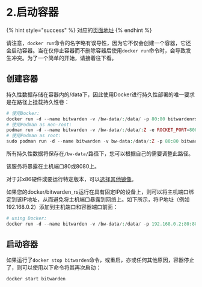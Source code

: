 # 2.启动容器

{% hint style="success" %}
对应的[页面地址](https://github.com/dani-garcia/bitwarden_rs/wiki/Starting-a-Container)
{% endhint %}

请注意，`docker run`命令的名字略有误导性，因为它不仅会创建一个容器，它还会启动容器。当在仅停止容器而不删除容器后使用`docker run`命令时，会导致发生冲突。为了一个简单的开始，请接着往下看。

## 创建容器

持久性数据存储在容器内的/data下，因此使用Docker进行持久性部署的唯一要求是在路径上挂载持久性卷：

```php
# 使用Docker:
docker run -d --name bitwarden -v /bw-data/:/data/ -p 80:80 bitwardenrs/server:latest
# 使用Podman as non-root:
podman run -d --name bitwarden -v /bw-data/:/data/:Z -e ROCKET_PORT=8080 -p 8080:8080 bitwardenrs/server:latest
# 使用Podman as root:
sudo podman run -d --name bitwarden -v bw-data:/data/:Z -p 80:80 bitwardenrs/server:latest
```

所有持久性数据将保存在`/bw-data/`路径下，您可以根据自己的需要调整此路径。

该服务将暴露在主机端口80或8080上。

对于非x86硬件或要运行特定版本，可以[选择其他镜像](which-container-image-to-use.md)。

如果您的docker/bitwarden\_rs运行在具有固定IP的设备上，则可以将主机端口绑定到该IP地址，从而避免将主机端口暴露到网络上。如下所示，将IP地址（例如192.168.0.2）添加到主机端口和容器端口前面：

```php
# using Docker:
docker run -d --name bitwarden -v /bw-data/:/data/ -p 192.168.0.2:80:80 bitwardenrs/server:latest
```

## 启动容器

如果运行了`docker stop bitwarden`命令，或重启，亦或任何其他原因，容器停止了，则可以使用以下命令将其再次启动：

```php
docker start bitwarden
```


